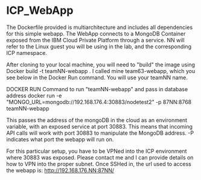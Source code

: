 # ICP_WebApp

The Dockerfile provided is multiarchitecture and includes all dependencies for this simple webapp.
The WebApp connects to a MongoDB Container exposed from the IBM Cloud Private Platform through a service.
NN will refer to the Linux guest you will be using in the lab, and the corresponding ICP namespace.

After cloning to your local machine, you will need to "build" the image using Docker build -t teamNN-webapp .
I called mine team63-webapp, which you see below in the Docker Run command. You will use your teamNN name.

DOCKER RUN Command to run "teamNN-webapp" and pass in database address
docker run -e "MONGO_URL=mongodb://192.168.176.4:30883/nodetest2" -p 87NN:8768 teamNN-webapp 

This passes the address of the mongoDB in the cloud as an environment variable, with an exposed service at port 30883.
This means that incoming API calls will work with port 30883 to manipulate the MongoDB address.
-P indicates what port the webapp will run on.

For this particular setup, you have to be VPNed into the ICP environment where 30883 was exposed. 
Please contact me and I can provide details on how to VPN into the proper subnet.
Once SSHed in, the url used to access the webapp is: http://192.168.176.NN:87NN/

